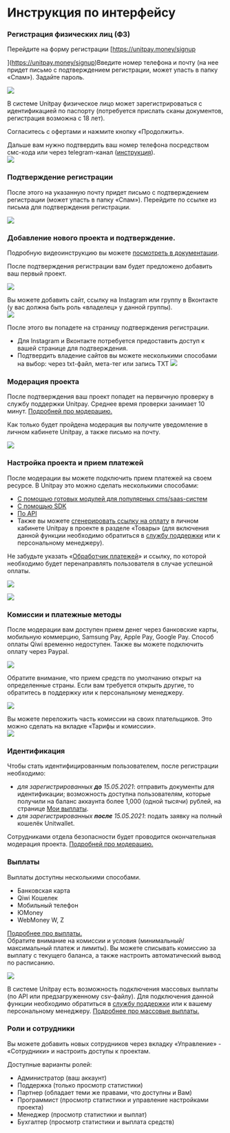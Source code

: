 # Инструкция по интерфейсу

### Регистрация физических лиц \(ФЗ\)

Перейдите на форму регистрации [https://unitpay.money/signup  
  
](https://unitpay.money/signup)Введите номер телефона и почту \(на нее придет письмо с подтверждением регистрации, может упасть в папку «Спам»\). Задайте пароль.

![](https://lh4.googleusercontent.com/k4eHo5kNuW2zXu7yRyiC39Gk_FQTMIdWHX2kWR_SQNdHpwcQ22AugteC3ts9fkucpKds5sMtiFM9ABQpRsuKw7wC5ilL4ECd3r_WrYi0LAAB8osqCmgyuXCgfW2anrfHN-66wZ39)

В системе Unitpay физическое лицо может зарегистрироваться с идентификацией по паспорту \(потребуется прислать сканы документов, регистрация возможна с 18 лет\).  
  
Согласитесь с офертами и нажмите кнопку «Продолжить».  
  
Дальше вам нужно подтвердить ваш номер телефона посредством смс-кода или через telegram-канал \([инструкция](https://help.unitpay.money/other/telegram)\).  
![](https://lh4.googleusercontent.com/Bpx-PDmFMDRk35cwCJJOfG7HHctbFekh5kERj7Y0d7dlBrImBNjHfEWgJh42P8JkvpZzLd3AiLMZmTDOe7RQJdi5d9pRdgZHOg0fiBIpHN6dAlehDG8G0RZjaVT1CwrDltt7psYf)

### Подтверждение регистрации

После этого на указанную почту придет письмо с подтверждением регистрации \(может упасть в папку «Спам»\). Перейдите по ссылке из письма для подтверждения регистрации. 

![](https://lh4.googleusercontent.com/rE-WELmqCnIn6VtM5rkJfT1F_PCpmgqPcCG-voSqo_x7rGAnMRVZ_GbGiSQatEzeiV7jAcdpTzJ6wjfkUfLeyIH7GCqV09XvEbdA3m5Fz9np0NYWfE231KU1o98DS9S24OsIoqZc)

### Добавление нового проекта и подтверждение.

Подробную видеоинструкцию вы можете [посмотреть в документации](https://help.unitpay.money/first_steps/adding-project).  
  
После подтверждения регистрации вам будет предложено добавить ваш первый проект.

![](https://lh4.googleusercontent.com/yuUtsd41owLDg_tDJugZ6s_JmkyIiQ7IxvjM1MVO14P4cX-mwKhD-U02xH0vweZ6fg3DRwxkYF4_P-k1_RBeKNud-a7R0Van3cO3Om8HDEFJPNOhRr1M7GExB4WqxNiMVxEH_vSg)

Вы можете добавить сайт, ссылку на Instagram или группу в Вконтакте \(у вас должна быть роль «владелец» у данной группы\).  
![](https://lh4.googleusercontent.com/CKHvT2itnw9YP0dUIel01x8gDlbfDdzGBtMQgsolSl8AY4yQxz6pgzAcZOjVLULafA8ypGRudQMS3BULdTRp0Lqok1zUqrgO9auI9UpcBloGUlbDz29BCPfCPhyxB9_lcwNdaqeR)  


После этого вы попадете на страницу подтверждения регистрации. 

* Для Instagram и Вконтакте потребуется предоставить доступ к вашей странице для подтверждения. 
* Подтвердить владение сайтов вы можете несколькими способами на выбор: через txt-файл, мета-тег или запись TXT ![](https://lh3.googleusercontent.com/QFftuntRH-S_Zq4F6UoA2jyP-7pki9nCU-YHrD2WroQP1fFj0MpSjK0W83Macynqsunhh-T-IvPLaGA7HANCkTIp_tC42aciXePVOH0wRDeAW2c7npeJzyEJSrnTo37inT-YHMxv)  

### Модерация проекта

После подтверждения ваш проект попадет на первичную проверку в службу поддержки Unitpay. Среднее время проверки занимает 10 минут. [Подробней про модерацию.](https://help.unitpay.money/first_steps/moderation)

Как только будет пройдена модерация вы получите уведомление в личном кабинете Unitpay, а также письмо на почту.

![](https://lh5.googleusercontent.com/NNkHLxTPcXNyP6_Qp9C90n2x9urrLflqq8_zg1vYZIVHH82FLm9wiV8nWmiV7pQdDSsfPDYyvDpKR_WiJ21usSdv-xoToZgT3jYdYAeb5BftbfJepFFPKqqKWX3YUh3zYMDd6dsW)

### Настройка проекта и прием платежей

После модерации вы можете подключить прием платежей на своем ресурсе. В Unitpay это можно сделать несколькими способами:

* [С помощью готовых модулей для популярных cms/saas-систем](https://help.unitpay.money/modules/cms-modules) 
* [С помощью SDK](https://help.unitpay.money/modules/unitpay-sdk) 
* [По API](https://help.unitpay.money/payments/create-payment-easy) 
* Также вы можете [сгенерировать ссылку на оплату](https://help.unitpay.money/payments/payment-links) в личном кабинете Unitpay в проекте в разделе «Товары» \(для включения данной функции необходимо обратиться в [службу поддержки](https://help.unitpay.money/support) или к персональному менеджеру\). 

Не забудьте указать «[Обработчик платежей](https://help.unitpay.money/payments/payment-handler)» и ссылку, по которой необходимо будет перенаправлять пользователя в случае успешной оплаты.

![](https://lh6.googleusercontent.com/kFmRnKor6hK7q2adh6vkkYITtXgDGo5Dgf-CdKnoAEHaMCfpE4VcM5fP_Qhyu4_b47_vpIrlEFvKb9tL4MvpqnYNC4_T95XLNXErz2SHcWfbbQDuTKRWD6vananCJzjMTFbZQA2T)

![](https://lh4.googleusercontent.com/B20EEdOfaHK4dhY3Zmq-HvKWRf5mlOobuI8pUHtoNRJfP58IgvL4j8XhLnOzA6kZQHWKM62yFJl0Cte1SSHedOCjKSmgzw__yLSfLAM68xL1O6640cHQz4Ypq9ZllhIh9jkmpiSS)

### Комиссии и платежные методы

После модерации вам доступен прием денег через банковские карты, мобильную коммерцию, Samsung Pay, Apple Pay, Google Pay. Способ оплаты Qiwi временно недоступен. Также вы можете подключить оплату через Paypal.

![](https://lh4.googleusercontent.com/Lw017wQi-nTq5X2vIGXxx_7aGC1Pr2AzGc9YL-GJ0fFtO82PktJ--2ljuNx9wgFLebf7Gn3L6gKz2_HiEhCuRiZeZ23NUJgMhivlVMPHCzgYQa979mHDh0NoTXyJxch1GL1Q_d5t)

Обратите внимание, что прием средств по умолчанию открыт на определенные страны. Если вам требуется открыть другие, то обратитесь в поддержку или к персональному менеджеру.

![](https://lh3.googleusercontent.com/XrcjPZ4i7fUueBPirmkE2ZLKJwEOR3_5EYDgNnMwGItdZY_3wiHLlO4sJ1izeyUi_TaVbyutqz0xuQfzS-mjjA6mODCBLmuD2csZT2gn8K3yPlMj8VhDL6kMP2Yre6sDpB6NAlbZ)

Вы можете переложить часть комиссии на своих плательщиков. Это можно сделать на вкладке «Тарифы и комиссии».  
![](https://lh4.googleusercontent.com/ZFDZmQw8FsT7GkqqLHjGKpdvlLZmN4wwQaGb7W7hg7fdXe5Z7ewesqsnOA7pfdeyn4ueYaVYSGSrBITs7WG7KNWtFdTpWJGPTnB0Q6Mml00CIIHFimrh58wPL7IqNyKJ_iRqCCKf)

### Идентификация

Чтобы стать идентифицированным пользователем, после регистрации необходимо:

* _для зарегистрированных **до** 15.05.2021_: отправить документы для идентификации; возможность доступна пользователям, которые получили на баланс аккаунта более 1,000 \(одной тысячи\) рублей, на странице [Мои выплаты](https://unitpay.money/partner/payout).
* _для зарегистрированных **после** 15.05.2021_: подать заявку на полный кошелёк Unitwallet. 

  
Сотрудниками отдела безопасности будет проводится окончательная модерация проекта. [Подробней про модерацию.](https://help.unitpay.money/first_steps/moderation)

### Выплаты

Выплаты доступны несколькими способами.

* Банковская карта
* Qiwi Кошелек
* Мобильный телефон
* ЮMoney
* WebMoney W, Z

[Подробнее про выплаты.  
](https://help.unitpay.money/faq/individual-payouts)Обратите внимание на комиссии и условия \(минимальный/максимальный платеж и лимиты\). Вы можете списывать комиссию за выплату с текущего баланса, а также настроить автоматический вывод по расписанию.

![](https://lh6.googleusercontent.com/2BgqJyj_isMlESPYR9RBWyTBwzQgj2j6kILd-ZbXqpQaS7TECFBC1aaiH5duK-wGwcadqNvGtZt6_N6ocN_Qe_QmtdCs4Ahqe4ua_TO1PjyImgJp3G3BuU4IDozGdp-2IFZVKIw5)

  
В системе Unitpay есть возможность подключения массовых выплаты \(по API или предзагруженному csv-файлу\). Для подключения данной функции необходимо обратиться в [службу поддержки](https://help.unitpay.money/support) или к вашему персональному менеджеру. [Подробнее про массовые выплаты.](https://help.unitpay.money/payouts)

### Роли и сотрудники

Вы можете добавить новых сотрудников через вкладку «Управление» - «Сотрудники» и настроить доступы к проектам.

Доступные варианты ролей:

* Администратор \(ваш аккаунт\)
* Поддержка \(только просмотр статистики\)
* Партнер \(обладает теми же правами, что доступны и Вам\)
* Программист \(просмотр статистики и управление настройками проекта\)
* Менеджер \(просмотр статистики и выплат\)
* Бухгалтер \(просмотр статистики и выплата средств\)

